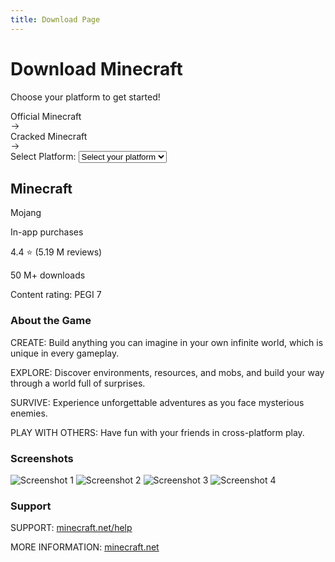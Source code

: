 ```yaml
---
title: Download Page
---
```


<div class="flex flex-col items-center justify-center p-6" style="background-color: var(--vp-c-default-4);">
  <h1 class="text-4xl font-bold mb-3 text-white">Download Minecraft</h1>
  <p class="text-[var(--vp-c-text-dark-1)] mb-4">Choose your platform to get started!</p>

  <div class="flex space-x-4 mb-6">
    <a :href="officialLink" @click="myMethod" target="_blank" class="group relative inline-flex h-[calc(48px+8px)] items-center justify-center rounded-full bg-neutral-950 py-1 pl-6 pr-14 font-medium text-white">
      <span class="z-10 pr-2 text-white">Official Minecraft</span>
      <div class="absolute right-1 inline-flex h-12 w-12 items-center justify-end rounded-full bg-neutral-700 transition-[width] group-hover:w-[calc(100%-8px)]">
        <div class="mr-3.5 flex items-center justify-center">
          <svg width="15" height="15" viewBox="0 0 15 15" fill="none" xmlns="http://www.w3.org/2000/svg" class="h-5 w-5 text-white">
            <path d="M8.14645 3.14645C8.34171 2.95118 8.65829 2.95118 8.85355 3.14645L12.8536 7.14645C13.0488 7.34171 13.0488 7.65829 12.8536 7.85355L8.85355 11.8536C8.65829 12.0488 8.34171 12.0488 8.14645 11.8536C7.95118 11.6583 7.95118 11.3417 8.14645 11.1464L11.2929 8H2.5C2.22386 8 2 7.77614 2 7.5C2 7.22386 2.22386 7 2.5 7H11.2929L8.14645 3.85355C7.95118 3.65829 7.95118 3.34171 8.14645 3.14645Z" fill="currentColor" fill-rule="evenodd" clip-rule="evenodd"></path>
          </svg>
        </div>
      </div>
    </a>
    <a :href="crackedLink" target="_blank" class="group relative inline-flex h-[calc(48px+8px)] items-center justify-center rounded-full bg-neutral-950 py-1 pl-6 pr-14 font-medium text-white">
      <span class="z-10 pr-2 text-white">Cracked Minecraft</span>
      <div class="absolute right-1 inline-flex h-12 w-12 items-center justify-end rounded-full bg-neutral-700 transition-[width] group-hover:w-[calc(100%-8px)]">
        <div class="mr-3.5 flex items-center justify-center">
          <svg width="15" height="15" viewBox="0 0 15 15" fill="none" xmlns="http://www.w3.org/2000/svg" class="h-5 w-5 text-white">
            <path d="M8.14645 3.14645C8.34171 2.95118 8.65829 2.95118 8.85355 3.14645L12.8536 7.14645C13.0488 7.34171 13.0488 7.65829 12.8536 7.85355L8.85355 11.8536C8.65829 12.0488 8.34171 12.0488 8.14645 11.8536C7.95118 11.6583 7.95118 11.3417 8.14645 11.1464L11.2929 8H2.5C2.22386 8 2 7.77614 2 7.5C2 7.22386 2.22386 7 2.5 7H11.2929L8.14645 3.85355C7.95118 3.65829 7.95118 3.34171 8.14645 3.14645Z" fill="currentColor" fill-rule="evenodd" clip-rule="evenodd"></path>
          </svg>
        </div>
      </div>
    </a>
  </div>

  <div class="mb-6">
    <label for="platform-select" class="text-[var(--vp-c-text-dark-1)] mb-2">Select Platform: </label>
    <select id="platform-select" class="bg-gray-800 text-white rounded-md p-2" @change="selectPlatform($event.target.value)">
      <option value="" disabled selected>Select your platform</option>
      <option value="Windows">Windows</option>
      <option value="Android">Android</option>
      <option value="iOS">iOS</option>
    </select>
  </div>

  <div class="text-center mb-6">
    <h2 class="text-[var(--vp-c-text-dark-1)]">Minecraft</h2>
    <p class="text-[var(--vp-c-text-dark-1)]">Mojang</p>
    <p class="text-[var(--vp-c-text-dark-1)]">In-app purchases</p>
    <p class="text-[var(--vp-c-text-dark-1)]">4.4 ⭐ (5.19 M reviews)</p>
    <p class="text-[var(--vp-c-text-dark-1)]">50 M+ downloads</p>
    <p class="text-[var(--vp-c-text-dark-1)]">Content rating: PEGI 7</p>
  </div>

  <div class="mb-6">
    <h3 class="text-xl font-bold text-[var(--vp-c-text-dark-1)]">About the Game</h3>
    <p class="text-gray-300">CREATE: Build anything you can imagine in your own infinite world, which is unique in every gameplay.</p>
    <p class="text-gray-300">EXPLORE: Discover environments, resources, and mobs, and build your way through a world full of surprises.</p>
    <p class="text-gray-300">SURVIVE: Experience unforgettable adventures as you face mysterious enemies.</p>
    <p class="text-gray-300">PLAY WITH OTHERS: Have fun with your friends in cross-platform play.</p>
  </div>

  <div class="mb-6">
    <h3 class="text-xl font-bold text-[var(--vp-c-text-dark-1)]">Screenshots</h3>
    <div class="grid grid-cols-2 gap-4">
      <img src="https://play-lh.googleusercontent.com/YOWjY8vEN2q2T5ak3Ex7eFTS2UnYc4C_rBNM2sRS3d7GBjxabbmFbyqEHVV21I65Tg=w526-h296-rw" alt="Screenshot 1" class="rounded-lg">
      <img src="https://play-lh.googleusercontent.com/trxWprIXzPayLrHdi17aFbyG4nmWckT7aXLeNEEAk-O7baAVl1NKgEwZNvYY_ETknGY=w526-h296-rw" alt="Screenshot 2" class="rounded-lg">
      <img src="https://play-lh.googleusercontent.com/Ft2-Xb0ZJ2NNe9LnW2Q51LHhoRJNdfDOxhw99Gj3gItSvdxh85Rw1_6V_rgnmi7qJDce=w526-h296-rw" alt="Screenshot 3" class="rounded-lg">
      <img src="https://play-lh.googleusercontent.com/Y2IwsSIRhrgAm6SrZRMZE7uPeHGgwFxPvcdYb0Nl65ZK8SsHAdtj5o-GYf3Y58LA9g=w526-h296-rw" alt="Screenshot 4" class="rounded-lg">
    </div>
  </div>

  <div class="mb-6">
    <h3 class="text-xl font-bold text-[var(--vp-c-text-dark-1)]">Support</h3>
    <p class="text-[var(--vp-c-text-dark-1)]">SUPPORT: <a href="https://www.minecraft.net/help" class="text-blue-400">minecraft.net/help</a></p>
    <p class="text-[var(--vp-c-text-dark-1)]">MORE INFORMATION: <a href="https://www.minecraft.net/" class="text-blue-400">minecraft.net</a></p>
  </div>
</div>

<script setup>
import { ref, onMounted } from 'vue';

const officialLink = ref('ms-windows-store://pdp/?ProductId=9NBLGGH2JHXJ');
const crackedLink = ref('https://mcenters.net/');
const selectedPlatform = ref('');

const selectPlatform = (platform) => {
  switch (platform) {
    case 'Windows':
      officialLink.value = 'ms-windows-store://pdp/?ProductId=9NBLGGH2JHXJ';
      crackedLink.value = 'https://mcenters.net/';
      break;
    case 'Android':
      officialLink.value = 'https://play.google.com/store/apps/details?id=com.mojang.minecraftpe';
      crackedLink.value = 'https://misike12.github.io/modscraft_mcpe_apk-archive/';
      break;
    case 'iOS':
      officialLink.value = 'https://apps.apple.com/app/minecraft/id479516143';
      crackedLink.value = 'https://ipaomtk.com/minecraft-ipa/';
      break;
    default:
      return;
  }
};

const detectPlatform = () => {
  const userAgent = navigator.userAgent;
  if (/Windows/.test(userAgent)) {
    selectedPlatform.value = 'Windows';
  } else if (/Android/.test(userAgent)) {
    selectedPlatform.value = 'Android';
  } else if (/iPad|iPhone|iPod/.test(userAgent)) {
    selectedPlatform.value = 'iOS';
  } else {
    selectedPlatform.value = '';
  }
  selectPlatform(selectedPlatform.value);
};

onMounted(() => {
  detectPlatform();
});
</script>